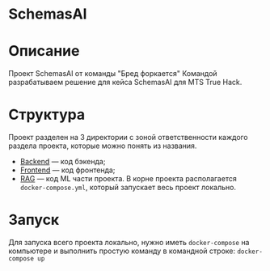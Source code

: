 # SchemasAI
# Описание
Проект SchemasAI от команды "Бред форкается"
Командой разрабатываем решение для кейса SchemasAI для MTS True Hack.
# Структура
Проект разделен на 3 директории с зоной ответственности каждого раздела проекта, которые можно понять из названия. 
* [Backend](https://github.com/kalibdune/SchemasAI-backend) — код бэкенда;
* [Frontend](https://github.com/kalibdune/SchemasAI-frontend) — код фронтенда;
* [RAG](https://github.com/kalibdune/SchemasAI-RAG) — код ML части проекта.
В корне проекта располагается `docker-compose.yml`, который запускает весь проект локально.
# Запуск
Для запуска всего проекта локально, нужно иметь `docker-compose` на компьютере и выполнить простую команду в командной строке: `docker-compose up`
